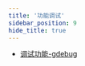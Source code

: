 ```yaml
---
title: '功能调试'
sidebar_position: 9
hide_title: true
---
```


- [调试功能-gdebug](output/goframe-v2.5-md/组件列表/功能调试/调试功能-gdebug)